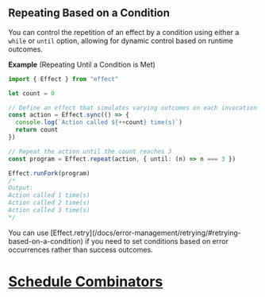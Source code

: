 ## Repeating Based on a Condition

You can control the repetition of an effect by a condition using either a `while` or `until` option, allowing for dynamic control based on runtime outcomes.

**Example** (Repeating Until a Condition is Met)

```ts twoslash
import { Effect } from "effect"

let count = 0

// Define an effect that simulates varying outcomes on each invocation
const action = Effect.sync(() => {
  console.log(`Action called ${++count} time(s)`)
  return count
})

// Repeat the action until the count reaches 3
const program = Effect.repeat(action, { until: (n) => n === 3 })

Effect.runFork(program)
/*
Output:
Action called 1 time(s)
Action called 2 time(s)
Action called 3 time(s)
*/
```

<Aside type="tip" title="Retrying on Errors">
  You can use
  [Effect.retry](/docs/error-management/retrying/#retrying-based-on-a-condition)
  if you need to set conditions based on error occurrences rather than
  success outcomes.
</Aside>

# [Schedule Combinators](https://effect.website/docs/scheduling/schedule-combinators/)
